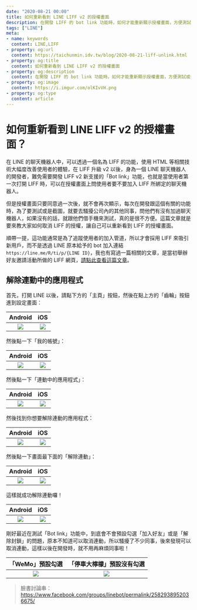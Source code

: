 ```yaml
---
date: "2020-08-21 00:00"
title: 如何重新看到 LINE LIFF v2 的授權畫面
description: 在開發 LIFF 的 bot link 功能時，如何才能重新顯示授權畫面，方便測試或截圖？
tags: ["LINE"]
meta:
- name: keywords
  content: LINE,LIFF
- property: og:url
  content: https://taichunmin.idv.tw/blog/2020-08-21-liff-unlink.html
- property: og:title
  content: 如何重新看到 LINE LIFF v2 的授權畫面
- property: og:description
  content: 在開發 LIFF 的 bot link 功能時，如何才能重新顯示授權畫面，方便測試或截圖？
- property: og:image
  content: https://i.imgur.com/olKIvVH.png
- property: og:type
  content: article
---
```


# 如何重新看到 LINE LIFF v2 的授權畫面？

在 LINE 的聊天機器人中，可以透過一個名為 LIFF 的功能，使用 HTML 等相關技術大幅度改善使用者的體驗，在 LIFF 升級 v2 以後，身為一個 LINE 聊天機器人的開發者，難免需要開發 LIFF v2 新支援的「Bot link」功能，也就是當使用者第一次打開 LIFF 時，可以在授權畫面上問使用者要不要加入 LIFF 所綁定的聊天機器人。

但是授權畫面只要同意過一次後，就不會再次顯示，每次在開發跟這個有關的功能時，為了要測試或是截圖，就要去騷擾公司內的其他同事，問他們有沒有加過聊天機器人，如果沒有的話，就跟他們借手機來測試，真的是很不方便。這篇文章就是要來教大家如何取消 LIFF 的授權，讓自己可以重新看到 LIFF 的授權畫面。

順帶一提，這功能通常是為了追蹤使用者的加入管道，所以才會採用 LIFF 來吸引新用戶，而不是透過 LINE 原本給予的 bot 加入連結 `https://line.me/R/ti/p/{LINE ID}`，我也有寫過一篇相關的文章，是當初舉辦好友邀請活動所做的 LIFF 網頁，[請點此查看這篇文章](https://taichunmin.idv.tw/blog/2020-04-19-line-offical-account-referral.html)。

## 解除連動中的應用程式

首先，打開 LINE 以後，請點下方的「主頁」按鈕，然後在點上方的「齒輪」按鈕進到設定畫面：

| Android | iOS |
| :-----: | :-: |
| ![](https://i.imgur.com/zEurtMx.jpg) | ![](https://i.imgur.com/5S6pp9c.png) |

然後點一下「我的帳號」：

| Android | iOS |
| :-----: | :-: |
| ![](https://i.imgur.com/vRNBCV1.jpg) | ![](https://i.imgur.com/ktGn40F.png) |

然後點一下「連動中的應用程式」：

| Android | iOS |
| :-----: | :-: |
| ![](https://i.imgur.com/0ZEnGJ2.jpg) | ![](https://i.imgur.com/xaxBTEP.png) |

然後找到你想要解除連動的應用程式：

| Android | iOS |
| :-----: | :-: |
| ![](https://i.imgur.com/rWndx4A.jpg) | ![](https://i.imgur.com/Sj6JKir.png) |

然後點一下畫面最下面的「解除連動」：

| Android | iOS |
| :-----: | :-: |
| ![](https://i.imgur.com/7XFC1oW.jpg) | ![](https://i.imgur.com/KIAaTbb.png) |

這樣就成功解除連動囉！

| Android | iOS |
| :-----: | :-: |
| ![](https://i.imgur.com/iXAPOOV.jpg) | ![](https://i.imgur.com/ZC5frT3.png) |

剛好最近在測試「Bot link」功能中，到底會不會預設勾選「加入好友」或是「解除封鎖」的問題，原本不知道可以取消連動，所以騷擾了不少同事，後來發現可以取消連動，這樣以後在開發時，就不用再麻煩同事啦！

| 「WeMo」預設勾選 | 「停車大檸檬」預設沒有勾選 |
| :-----: | :-: |
| ![](https://i.imgur.com/t748FNI.jpg) | ![](https://i.imgur.com/3efsMmM.png) |

> 臉書討論串：<https://www.facebook.com/groups/linebot/permalink/2582938952036675/>
